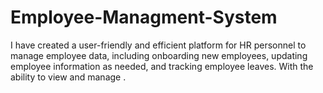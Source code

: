 # Employee-Managment-System
I have created a user-friendly and efficient platform for HR personnel to manage employee data, including onboarding new employees, updating employee information as needed, and tracking employee leaves. With the ability to view and manage .
